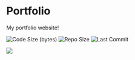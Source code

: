 # Portfolio

My portfolio website!

![Code Size (bytes)](https://img.shields.io/github/languages/code-size/sdewhitt/portfolio)
![Repo Size](https://img.shields.io/github/repo-size/sdewhitt/portfolio)
![Last Commit](https://img.shields.io/github/last-commit/sdewhitt/portfolio)

<p align="left">
  <a href="https://github.com/sebilune">
    <img src="https://skillicons.dev/icons?i=react,tailwind,ts,next,vercel,npm&perline=8" />
  </a>
</p>
